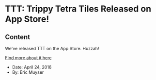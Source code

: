# TTT: Trippy Tetra Tiles Released on App Store!

## Content

<p>We've released TTT on the App Store. Huzzah!</p>
<p><a href="/game/ttt" class="button blue mini">Find more about it here</a></p>

<ul>
    <li>Date: April 24, 2016</li>
    <li>By: Eric Muyser</li>
</ul>

